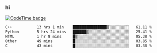 ### hi  


<!--
**passer12/passer12** is a ✨ _special_ ✨ repository because its `README.md` (this file) appears on your GitHub profile.

Here are some ideas to get you started:

- 🔭 I’m currently working on ...
- 🌱 I’m currently learning ...
- 👯 I’m looking to collaborate on ...
- 🤔 I’m looking for help with ...
- 💬 Ask me about ...
- 📫 How to reach me: ...
- 😄 Pronouns: ...
- ⚡ Fun fact: ...
-->
<!--[![Top Langs](https://github-readme-stats.vercel.app/api/top-langs/?username=passer12&show_icons=true&theme=radical&count_private=true)](https://github.com/anuraghazra/github-readme-stats)-->
<!--[![Anurag's GitHub stats](https://github-readme-stats.vercel.app/api?username=passer12&show_icons=true&theme=radical&count_private=true)](https://github.com/anuraghazra/github-readme-stats)-->


[![CodeTime badge](https://img.shields.io/endpoint?style=social&url=https%3A%2F%2Fapi.codetime.dev%2Fshield%3Fid%3D20950%26project%3D%26in%3D0)](https://codetime.dev)

<!--START_SECTION:waka-->

```txt
C++           13 hrs 1 min    ███████████████▒░░░░░░░░░   61.11 %
Python        5 hrs 24 mins   ██████▒░░░░░░░░░░░░░░░░░░   25.41 %
HTML          1 hr 8 mins     █▒░░░░░░░░░░░░░░░░░░░░░░░   05.38 %
Other         49 mins         █░░░░░░░░░░░░░░░░░░░░░░░░   03.85 %
C             43 mins         █░░░░░░░░░░░░░░░░░░░░░░░░   03.38 %
```

<!--END_SECTION:waka-->

